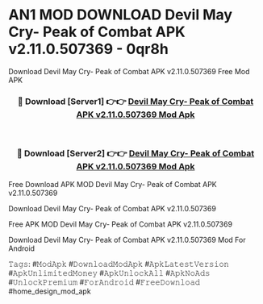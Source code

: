 # AN1 MOD DOWNLOAD Devil May Cry- Peak of Combat APK v2.11.0.507369 - 0qr8h
Download Devil May Cry- Peak of Combat APK v2.11.0.507369 Free Mod APK

<div align="center">
<h3>🔴 Download [Server1] 👉👉 <a href="https://apk-comot.site?title=Devil_May_Cry-_Peak_of_Combat_APK_v2.11.0.507369">Devil May Cry- Peak of Combat APK v2.11.0.507369 Mod Apk</a></h3><br>

<h3>🔴 Download [Server2] 👉👉 <a href="https://apk-comot.site?title=Devil_May_Cry-_Peak_of_Combat_APK_v2.11.0.507369">Devil May Cry- Peak of Combat APK v2.11.0.507369 Mod Apk</a></h3>
</div>


Free Download APK MOD Devil May Cry- Peak of Combat APK v2.11.0.507369

Download Devil May Cry- Peak of Combat APK v2.11.0.507369 

Free APK MOD Devil May Cry- Peak of Combat APK v2.11.0.507369 

Download Devil May Cry- Peak of Combat APK v2.11.0.507369 Mod For Android

𝚃𝚊𝚐𝚜: #𝙼𝚘𝚍𝙰𝚙𝚔 #𝙳𝚘𝚠𝚗𝚕𝚘𝚊𝚍𝙼𝚘𝚍𝙰𝚙𝚔 #𝙰𝚙𝚔𝙻𝚊𝚝𝚎𝚜𝚝𝚅𝚎𝚛𝚜𝚒𝚘𝚗 #𝙰𝚙𝚔𝚄𝚗𝚕𝚒𝚖𝚒𝚝𝚎𝚍𝙼𝚘𝚗𝚎𝚢 #𝙰𝚙𝚔𝚄𝚗𝚕𝚘𝚌𝚔𝙰𝚕𝚕 #𝙰𝚙𝚔𝙽𝚘𝙰𝚍𝚜 #𝚄𝚗𝚕𝚘𝚌𝚔𝙿𝚛𝚎𝚖𝚒𝚞𝚖 #𝙵𝚘𝚛𝙰𝚗𝚍𝚛𝚘𝚒𝚍 #𝙵𝚛𝚎𝚎𝙳𝚘𝚠𝚗𝚕𝚘𝚊𝚍 #home_design_mod_apk